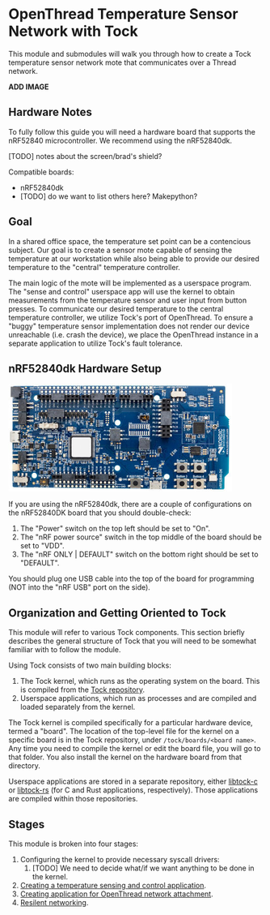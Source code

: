 # OpenThread Temperature Sensor Network with Tock

This module and submodules will walk you through how to create a Tock
temperature sensor network mote that communicates over a Thread network.

**ADD IMAGE**

## Hardware Notes

To fully follow this guide you will need a hardware board that supports the
nRF52840 microcontroller. We recommend using the nRF52840dk.

[TODO] notes about the screen/brad's shield?

Compatible boards:

- nRF52840dk
- [TODO] do we want to list others here? Makepython?

## Goal

In a shared office space, the temperature set point can be a contencious
subject. Our goal is to create a sensor mote capable of sensing the temperature
at our workstation while also being able to provide our desired temperature to
the "central" temperature controller.

The main logic of the mote will be implemented as a userspace program. The
"sense and control" userspace app will use the kernel to obtain measurements
from the temperature sensor and user input from button presses. To communicate
our desired temperature to the central temperature controller, we utilize Tock's
port of OpenThread. To ensure a "buggy" temperature sensor implementation does
not render our device unreachable (i.e. crash the device), we place the
OpenThread instance in a separate application to utilize Tock's fault tolerance.

## nRF52840dk Hardware Setup

![nRF52840dk](../../imgs/nrf52840dk.jpg)

If you are using the nRF52840dk, there are a couple of configurations on the
nRF52840DK board that you should double-check:

1. The "Power" switch on the top left should be set to "On".
2. The "nRF power source" switch in the top middle of the board should be set to
   "VDD".
3. The "nRF ONLY | DEFAULT" switch on the bottom right should be set to
   "DEFAULT".

You should plug one USB cable into the top of the board for programming (NOT
into the "nRF USB" port on the side).

## Organization and Getting Oriented to Tock

This module will refer to various Tock components. This section briefly
describes the general structure of Tock that you will need to be somewhat
familiar with to follow the module.

Using Tock consists of two main building blocks:

1. The Tock kernel, which runs as the operating system on the board. This is
   compiled from the [Tock repository](https://github.com/tock/tock).
2. Userspace applications, which run as processes and are compiled and loaded
   separately from the kernel.

The Tock kernel is compiled specifically for a particular hardware device,
termed a "board". The location of the top-level file for the kernel on a
specific board is in the Tock repository, under `/tock/boards/<board name>`. Any
time you need to compile the kernel or edit the board file, you will go to that
folder. You also install the kernel on the hardware board from that directory.

Userspace applications are stored in a separate repository, either
[libtock-c](https://github.com/tock/libtock-c) or
[libtock-rs](https://github.com/tock/libtock-rs) (for C and Rust applications,
respectively). Those applications are compiled within those repositories.

## Stages

This module is broken into four stages:

1. Configuring the kernel to provide necessary syscall drivers:
   1. [TODO] We need to decide what/if we want anything to be done in the
      kernel.
2. [Creating a temperature sensing and control application]().
3. [Creating application for OpenThread network attachment]().
4. [Resilent networking]().
